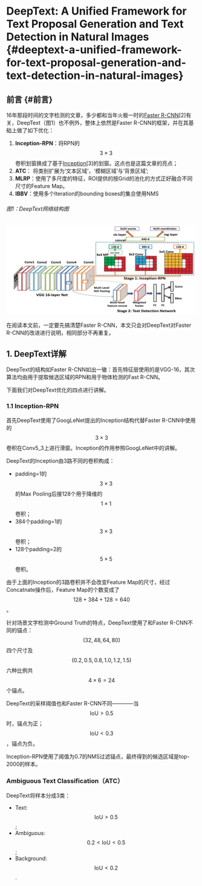 # DeepText: A Unified Framework for Text Proposal Generation and Text Detection in Natural Images {#deeptext-a-unified-framework-for-text-proposal-generation-and-text-detection-in-natural-images}

## 前言 {#前言}

16年那段时间的文字检测的文章，多少都和当年火极一时的[Faster R-CNN]()\[2\]有关，DeepText（图1）也不例外，整体上依然是Faster R-CNN的框架，并在其基础上做了如下优化：

1. **Inception-RPN**：将RPN的$$3\times3$$卷积划窗换成了基于[Inception]()\[3\]的划窗。这点也是这篇文章的亮点；
2. **ATC**： 将类别扩展为‘文本区域’，‘模糊区域’与‘背景区域’;
3. **MLRP**：使用了多尺度的特征，ROI提供的按Grid的池化的方式正好融合不同尺寸的Feature Map。
4. **IBBV**：使用多个Iteration的bounding boxes的集合使用NMS

###### 图1：DeepText网络结构图

![](\assets\DeepText_1.png)

在阅读本文前，一定要先搞清楚Faster R-CNN，本文只会对DeepText对Faster R-CNN的改进进行说明，相同部分不再重复。

## 1. DeepText详解

DeepText的结构如Faster R-CNN如出一辙：首先特征层使用的是VGG-16，其次算法均由用于提取候选区域的RPN和用于物体检测的Fast R-CNN。

下面我们对DeepText优化的四点进行讲解。

### 1.1 Inception-RPN

首先DeepText使用了GoogLeNet提出的Inception结构代替Faster R-CNN中使用的$$3\times3$$卷积在Conv5_3上进行滑窗。Inception的作用参照GoogLeNet中的讲解。

DeepText的Inception由3路不同的卷积构成：

* padding=1的$$3\times3$$ 的Max Pooling后接128个用于降维的$$1\times1$$卷积；
* 384个padding=1的$$3\times3$$卷积；
* 128个padding=2的$$5\times5$$卷积。

由于上面的Inception的3路卷积并不会改变Feature Map的尺寸，经过Concatnate操作后，Feature Map的个数变成了$$128+384+128 = 640$$。

针对场景文字检测中Ground Truth的特点，DeepText使用了和Faster R-CNN不同的锚点：$$(32, 48, 64, 80)$$四个尺寸及$$(0.2, 0.5, 0.8, 1.0, 1.2, 1.5)$$六种比例共$$4\times6=24$$个锚点。

DeepText的采样阈值也和Faster R-CNN不同————当$$\text{IoU} > 0.5$$时，锚点为正；$$\text{IoU} < 0.3$$，锚点为负。

Inception-RPN使用了阈值为0.7的NMS过滤锚点，最终得到的候选区域是top-2000的样本。

### Ambiguous Text Classification（ATC） 

DeepText将样本分成3类：

* Text: $$\text{IoU} > 0.5$$;
* Ambiguous: $$0.2 < \text{IoU} < 0.5$$; 
* Background: $$\text{IoU} < 0.2$$.

  


